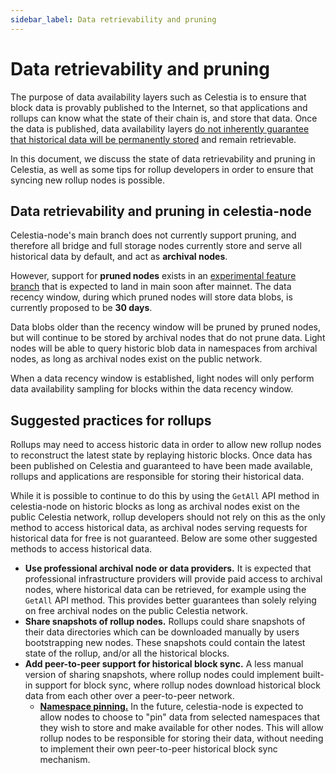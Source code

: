 ```yaml
---
sidebar_label: Data retrievability and pruning
---
```


# Data retrievability and pruning

The purpose of data availability layers such as Celestia is to ensure that block data is provably published to the Internet, so that applications and rollups can know what the state of their chain is, and store that data. Once the data is published, data availability layers [do not inherently guarantee that historical data will be permanently stored](https://notes.ethereum.org/@vbuterin/proto_danksharding_faq#If-data-is-deleted-after-30-days-how-would-users-access-older-blobs) and remain retrievable.

In this document, we discuss the state of data retrievability and pruning in Celestia, as well as some tips for rollup developers in order to ensure that syncing new rollup nodes is possible.

## Data retrievability and pruning in celestia-node

Celestia-node's main branch does not currently support pruning, and therefore all bridge and full storage nodes currently store and serve all historical data by default, and act as **archival nodes**.

However, support for **pruned nodes** exists in an [experimental feature branch](https://github.com/celestiaorg/celestia-node/pull/2738) that is expected to land in main soon after mainnet. The data recency window, during which pruned nodes will store data blobs, is currently proposed to be **30 days**.

Data blobs older than the recency window will be pruned by pruned nodes, but will continue to be stored by archival nodes that do not prune data. Light nodes will be able to query historic blob data in namespaces from archival nodes, as long as archival nodes exist on the public network.

When a data recency window is established, light nodes will only perform data availability sampling for blocks within the data recency window.

## Suggested practices for rollups

Rollups may need to access historic data in order to allow new rollup nodes to reconstruct the latest state by replaying historic blocks. Once data has been published on Celestia and guaranteed to have been made available, rollups and applications are responsible for storing their historical data.

While it is possible to continue to do this by using the `GetAll` API method in celestia-node on historic blocks as long as archival nodes exist on the public Celestia network, rollup developers should not rely on this as the only method to access historical data, as archival nodes serving requests for historical data for free is not guaranteed. Below are some other suggested methods to access historical data.

- **Use professional archival node or data providers.** It is expected that professional infrastructure providers will provide paid access to archival nodes, where historical data can be retrieved, for example using the `GetAll` API method. This provides better guarantees than solely relying on free archival nodes on the public Celestia network.
- **Share snapshots of rollup nodes.** Rollups could share snapshots of their data directories which can be downloaded manually by users bootstrapping new nodes. These snapshots could contain the latest state of the rollup, and/or all the historical blocks.
- **Add peer-to-peer support for historical block sync.** A less manual version of sharing snapshots, where rollup nodes could implement built-in support for block sync, where rollup nodes download historical block data from each other over a peer-to-peer network.
  - [**Namespace pinning.**](https://github.com/celestiaorg/celestia-node/issues/2830) In the future, celestia-node is expected to allow nodes to choose to "pin" data from selected namespaces that they wish to store and make available for other nodes. This will allow rollup nodes to be responsible for storing their data, without needing to implement their own peer-to-peer historical block sync mechanism.
